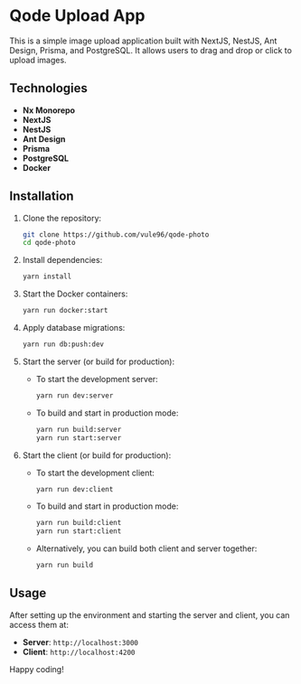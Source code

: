 # Qode Upload App

This is a simple image upload application built with NextJS, NestJS, Ant Design, Prisma, and PostgreSQL. It allows users to drag and drop or click to upload images.

## Technologies

- **Nx Monorepo**
- **NextJS**
- **NestJS**
- **Ant Design**
- **Prisma**
- **PostgreSQL**
- **Docker**

## Installation

1. Clone the repository:

    ```bash
    git clone https://github.com/vule96/qode-photo
    cd qode-photo
    ```

2. Install dependencies:

    ```bash
    yarn install
    ```

3. Start the Docker containers:

    ```bash
    yarn run docker:start
    ```

4. Apply database migrations:

    ```bash
    yarn run db:push:dev
    ```

5. Start the server (or build for production):

    - To start the development server:

      ```bash
      yarn run dev:server
      ```

    - To build and start in production mode:

      ```bash
      yarn run build:server
      yarn run start:server
      ```

6. Start the client (or build for production):

    - To start the development client:

      ```bash
      yarn run dev:client
      ```

    - To build and start in production mode:

      ```bash
      yarn run build:client
      yarn run start:client
      ```

    - Alternatively, you can build both client and server together:

      ```bash
      yarn run build
      ```

## Usage

After setting up the environment and starting the server and client, you can access them at:

- **Server**: `http://localhost:3000`
- **Client**: `http://localhost:4200`

Happy coding!
